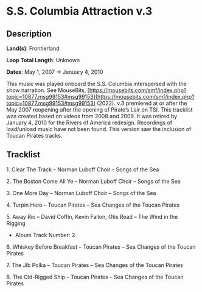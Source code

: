 # S.S. Columbia Attraction v.3

## Description

**Land(s)**: Frontierland

**Loop Total Length**: Unknown

**Dates**: May 1, 2007 → January 4, 2010

This music was played onboard the S.S. Columbia interspersed with the show narration. See MouseBits, [https://mousebits.com/smf/index.php?topic=10877.msg99153#msg99153](https://mousebits.com/smf/index.php?topic=10877.msg99153#msg99153) (2022). v.3 premiered at or after the May 2007 reopening after the opening of Pirate’s Lair on TSI. This tracklist was created based on videos from 2008 and 2009. It was retired by January 4, 2010 for the Rivers of America redesign. Recordings of load/unload music have not been found. This version saw the inclusion of Toucan Pirates tracks.

## Tracklist

1\. Clear The Track – Norman Luboff Choir – Songs of the Sea



2\. The Boston Come All Ye – Norman Luboff Choir – Songs of the Sea



3\. One More Day – Norman Luboff Choir – Songs of the Sea



4\. Turpin Hero – Toucan Pirates – Sea Changes of the Toucan Pirates



5\. Away Rio – David Coffin, Kevin Fallon, Otis Read – The Wind in the Rigging

- Album Track Number: 2

6\. Whiskey Before Breakfast – Toucan Pirates – Sea Changes of the Toucan Pirates



7\. The Jib Polka – Toucan Pirates – Sea Changes of the Toucan Pirates



8\. The Old-Rigged Ship – Toucan Pirates – Sea Changes of the Toucan Pirates


